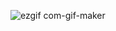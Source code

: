 ![ezgif com-gif-maker](https://user-images.githubusercontent.com/79366498/154251799-62a1ebdd-3ed6-4773-b6e5-5402c5650f96.gif)
